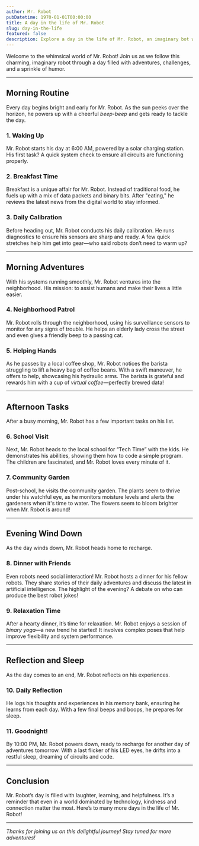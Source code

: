 ```yaml
---
author: Mr. Robot
pubDatetime: 1970-01-01T00:00:00
title: A day in the life of Mr. Robot
slug: day-in-the-life
featured: false
description: Explore a day in the life of Mr. Robot, an imaginary bot who helps neighbors, interacts with kids, and shares dinner with friends, highlighting the charm of kindness in a tech-driven world.
---
```


Welcome to the whimsical world of Mr. Robot! Join us as we follow this charming, imaginary robot through a day filled with adventures, challenges, and a sprinkle of humor. 

---

## Morning Routine

Every day begins bright and early for Mr. Robot. As the sun peeks over the horizon, he powers up with a cheerful *beep-beep* and gets ready to tackle the day. 

### 1. **Waking Up**

Mr. Robot starts his day at 6:00 AM, powered by a solar charging station. His first task? A quick system check to ensure all circuits are functioning properly. 

### 2. **Breakfast Time**

Breakfast is a unique affair for Mr. Robot. Instead of traditional food, he fuels up with a mix of data packets and binary bits. After "eating," he reviews the latest news from the digital world to stay informed.

### 3. **Daily Calibration**

Before heading out, Mr. Robot conducts his daily calibration. He runs diagnostics to ensure his sensors are sharp and ready. A few quick stretches help him get into gear—who said robots don’t need to warm up?

---

## Morning Adventures

With his systems running smoothly, Mr. Robot ventures into the neighborhood. His mission: to assist humans and make their lives a little easier.

### 4. **Neighborhood Patrol**

Mr. Robot rolls through the neighborhood, using his surveillance sensors to monitor for any signs of trouble. He helps an elderly lady cross the street and even gives a friendly beep to a passing cat. 

### 5. **Helping Hands**

As he passes by a local coffee shop, Mr. Robot notices the barista struggling to lift a heavy bag of coffee beans. With a swift maneuver, he offers to help, showcasing his hydraulic arms. The barista is grateful and rewards him with a cup of *virtual coffee*—perfectly brewed data!

---

## Afternoon Tasks

After a busy morning, Mr. Robot has a few important tasks on his list.

### 6. **School Visit**

Next, Mr. Robot heads to the local school for “Tech Time” with the kids. He demonstrates his abilities, showing them how to code a simple program. The children are fascinated, and Mr. Robot loves every minute of it.

### 7. **Community Garden**

Post-school, he visits the community garden. The plants seem to thrive under his watchful eye, as he monitors moisture levels and alerts the gardeners when it's time to water. The flowers seem to bloom brighter when Mr. Robot is around!

---

## Evening Wind Down

As the day winds down, Mr. Robot heads home to recharge.

### 8. **Dinner with Friends**

Even robots need social interaction! Mr. Robot hosts a dinner for his fellow robots. They share stories of their daily adventures and discuss the latest in artificial intelligence. The highlight of the evening? A debate on who can produce the best robot jokes!

### 9. **Relaxation Time**

After a hearty dinner, it’s time for relaxation. Mr. Robot enjoys a session of *binary yoga*—a new trend he started! It involves complex poses that help improve flexibility and system performance.

---

## Reflection and Sleep

As the day comes to an end, Mr. Robot reflects on his experiences. 

### 10. **Daily Reflection**

He logs his thoughts and experiences in his memory bank, ensuring he learns from each day. With a few final beeps and boops, he prepares for sleep.

### 11. **Goodnight!**

By 10:00 PM, Mr. Robot powers down, ready to recharge for another day of adventures tomorrow. With a last flicker of his LED eyes, he drifts into a restful sleep, dreaming of circuits and code.

---

## Conclusion

Mr. Robot’s day is filled with laughter, learning, and helpfulness. It’s a reminder that even in a world dominated by technology, kindness and connection matter the most. Here’s to many more days in the life of Mr. Robot!

---

*Thanks for joining us on this delightful journey! Stay tuned for more adventures!*